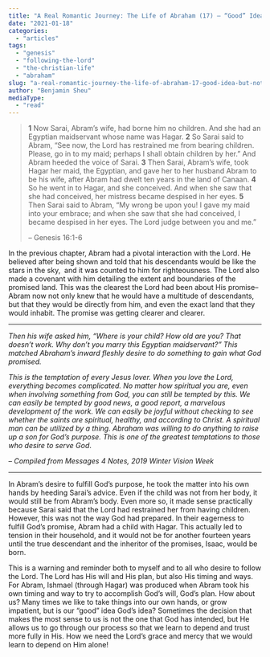 ```yaml
---
title: "A Real Romantic Journey: The Life of Abraham (17) – “Good” Idea, but not God’s Idea"
date: "2021-01-18"
categories: 
  - "articles"
tags: 
  - "genesis"
  - "following-the-lord"
  - "the-christian-life"
  - "abraham"
slug: "a-real-romantic-journey-the-life-of-abraham-17-good-idea-but-not-gods-idea"
author: "Benjamin Sheu"
mediaType: 
  - "read"
---
```


> **1** Now Sarai, Abram’s wife, had borne him no children. And she had an Egyptian maidservant whose name was Hagar. **2** So Sarai said to Abram, “See now, the Lord has restrained me from bearing children. Please, go in to my maid; perhaps I shall obtain children by her.” And Abram heeded the voice of Sarai. **3** Then Sarai, Abram’s wife, took Hagar her maid, the Egyptian, and gave her to her husband Abram to be his wife, after Abram had dwelt ten years in the land of Canaan. **4** So he went in to Hagar, and she conceived. And when she saw that she had conceived, her mistress became despised in her eyes. **5** Then Sarai said to Abram, “My wrong be upon you! I gave my maid into your embrace; and when she saw that she had conceived, I became despised in her eyes. The Lord judge between you and me.”
> 
> – Genesis 16:1-6

In the previous chapter, Abram had a pivotal interaction with the Lord. He believed after being shown and told that his descendants would be like the stars in the sky,  and it was counted to him for righteousness. The Lord also made a covenant with him detailing the extent and boundaries of the promised land. This was the clearest the Lord had been about His promise–Abram now not only knew that he would have a multitude of descendants, but that they would be directly from him, and even the exact land that they would inhabit. The promise was getting clearer and clearer.

* * *

_Then his wife asked him, “Where is your child? How old are you? That doesn’t work. Why don’t you marry this Egyptian maidservant?” This matched Abraham’s inward fleshly desire to do something to gain what God promised._ 

_This is the temptation of every Jesus lover. When you love the Lord, everything becomes complicated. No matter how spiritual you are, even when involving something from God, you can still be tempted by this. We can easily be tempted by good news, a good report, a marvelous development of the work. We can easily be joyful without checking to see whether the saints are spiritual, healthy, and according to Christ. A spiritual man can be utilized by a thing. Abraham was willing to do anything to raise up a son for God’s purpose. This is one of the greatest temptations to those who desire to serve God_.

_– Compiled from Messages 4 Notes, 2019 Winter Vision Week_ 

* * *

In Abram’s desire to fulfill God’s purpose, he took the matter into his own hands by heeding Sarai’s advice. Even if the child was not from her body, it would still be from Abram’s body. Even more so, it made sense practically because Sarai said that the Lord had restrained her from having children. However, this was not the way God had prepared. In their eagerness to fulfill God’s promise, Abram had a child with Hagar. This actually led to tension in their household, and it would not be for another fourteen years until the true descendant and the inheritor of the promises, Isaac, would be born. 

This is a warning and reminder both to myself and to all who desire to follow the Lord. The Lord has His will and His plan, but also His timing and ways. For Abram, Ishmael (through Hagar) was produced when Abram took his own timing and way to try to accomplish God’s will, God’s plan. How about us? Many times we like to take things into our own hands, or grow impatient, but is our “good” idea God’s idea? Sometimes the decision that makes the most sense to us is not the one that God has intended, but He allows us to go through our process so that we learn to depend and trust more fully in His. How we need the Lord’s grace and mercy that we would learn to depend on Him alone!
